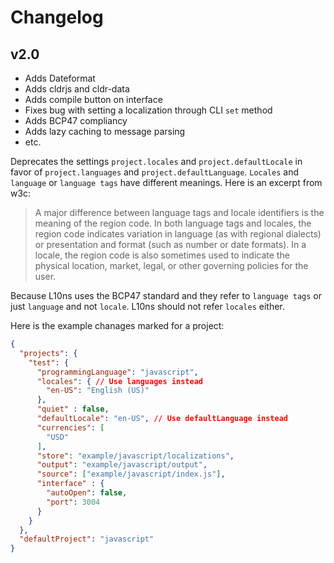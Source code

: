 # Changelog

## v2.0

* Adds Dateformat
* Adds cldrjs and cldr-data
* Adds compile button on interface
* Fixes bug with setting a localization through CLI `set` method
* Adds BCP47 compliancy
* Adds lazy caching to message parsing
* etc.

Deprecates the settings `project.locales` and `project.defaultLocale` in favor of `project.languages` and `project.defaultLanguage`. `Locales` and `language` or `language tags` have different meanings. Here is an excerpt from w3c:

> A major difference between language tags and locale identifiers is the meaning of the region code. In both language tags and locales, the region code indicates variation in language (as with regional dialects) or presentation and format (such as number or date formats). In a locale, the region code is also sometimes used to indicate the physical location, market, legal, or other governing policies for the user.

Because L10ns uses the BCP47 standard and they refer to `language tags` or just `language` and not `locale`. L10ns should not refer `locales` either.

Here is the example chanages marked for a project:
```json
{
  "projects": {
    "test": {
      "programmingLanguage": "javascript",
      "locales": { // Use languages instead
        "en-US": "English (US)"
      },
      "quiet" : false,
      "defaultLocale": "en-US", // Use defaultLanguage instead
      "currencies": [
        "USD"
      ],
      "store": "example/javascript/localizations",
      "output": "example/javascript/output",
      "source": ["example/javascript/index.js"],
      "interface" : {
        "autoOpen": false,
        "port": 3004
      }
    }
  },
  "defaultProject": "javascript"
}
```
